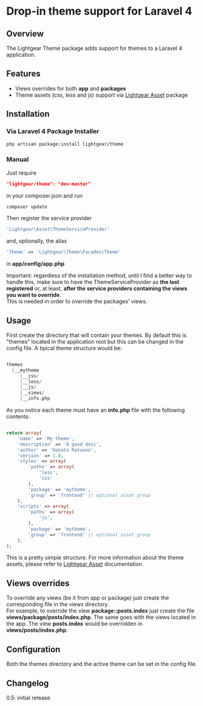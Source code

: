 # Drop-in theme support for Laravel 4

## Overview
The Lightgear Theme package adds support for themes to a Laravel 4 application.

## Features

* Views overrides for both **app** and **packages**
* Theme assets (css, less and js) support via [Lightgear Asset](https://github.com/lightgear/asset "") package

## Installation

### Via Laravel 4 Package Installer
```bash
php artisan package:install lightgear/theme
```
### Manual
Just require
```json
"lightgear/theme": "dev-master"
```
in your composer.json
and run
```bash
composer update
```
Then register the service provider
```php
'Lightgear\Asset\ThemeServiceProvider'
```
and, optionally, the alias
```php
'Theme' => 'Lightgear\Theme\Facades\Theme'
```
in **app/config/app.php**

Important: regardless of the installation method, until I find a better way to handle this, make sure to have the ThemeServiceProvider as **the last registered** or, at least, **after the service providers containing the views you want to override**.  
This is needed in order to override the packages' views.

## Usage
First create the directory that will contain your themes.
By default this is "themes" located in the application root but this can be changed in the config file.
A tipical theme structure would be:

```php

themes
  |__mytheme
     |__css/
     |__less/
     |__js/
     |__views/
     |__info.php

```

As you notice each theme must have an **info.php** file with the following contents:

```php

return array(
    'name' => 'My theme',
    'description' => 'A good desc',
    'author' => 'Donato Rotunno',
    'version' => 1.0,
    'styles' => array(
        'paths' => array(
            'less',
            'css'
        ),
        'package' => 'mytheme',
        'group' => 'frontend' // optional asset group
    ),
    'scripts' => array(
        'paths' => array(
            'js',
        ),
        'package' => 'mytheme',
        'group' => 'frontend' // optional asset group
    ),
);

```
This is a pretty simple structure.
For more information about the theme assets, please refer to [Lightgear Asset](https://github.com/lightgear/asset "") documentation.

## Views overrides
To override any views (be it from app or package) just create the corresponding file in the views directory.  
For example, to override the view **package::posts.index** just create the file **views/package/posts/index.php**.
The same goes with the views located in the app.
The view **posts.index** would be overridden in **views/posts/index.php**.

## Configuration
Both the themes directory and the active theme can be set in the config file.

## Changelog
0.5: initial release
